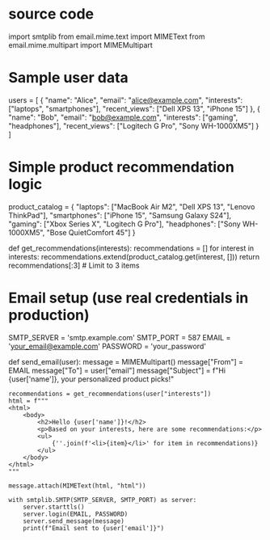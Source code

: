 # source code 
import smtplib
from email.mime.text import MIMEText
from email.mime.multipart import MIMEMultipart

# Sample user data
users = [
    {
        "name": "Alice",
        "email": "alice@example.com",
        "interests": ["laptops", "smartphones"],
        "recent_views": ["Dell XPS 13", "iPhone 15"]
    },
    {
        "name": "Bob",
        "email": "bob@example.com",
        "interests": ["gaming", "headphones"],
        "recent_views": ["Logitech G Pro", "Sony WH-1000XM5"]
    }
]

# Simple product recommendation logic
product_catalog = {
    "laptops": ["MacBook Air M2", "Dell XPS 13", "Lenovo ThinkPad"],
    "smartphones": ["iPhone 15", "Samsung Galaxy S24"],
    "gaming": ["Xbox Series X", "Logitech G Pro"],
    "headphones": ["Sony WH-1000XM5", "Bose QuietComfort 45"]
}

def get_recommendations(interests):
    recommendations = []
    for interest in interests:
        recommendations.extend(product_catalog.get(interest, []))
    return recommendations[:3]  # Limit to 3 items

# Email setup (use real credentials in production)
SMTP_SERVER = 'smtp.example.com'
SMTP_PORT = 587
EMAIL = 'your_email@example.com'
PASSWORD = 'your_password'

def send_email(user):
    message = MIMEMultipart()
    message["From"] = EMAIL
    message["To"] = user["email"]
    message["Subject"] = f"Hi {user['name']}, your personalized product picks!"

    recommendations = get_recommendations(user["interests"])
    html = f"""
    <html>
        <body>
            <h2>Hello {user['name']}!</h2>
            <p>Based on your interests, here are some recommendations:</p>
            <ul>
                {''.join(f'<li>{item}</li>' for item in recommendations)}
            </ul>
        </body>
    </html>
    """

    message.attach(MIMEText(html, "html"))

    with smtplib.SMTP(SMTP_SERVER, SMTP_PORT) as server:
        server.starttls()
        server.login(EMAIL, PASSWORD)
        server.send_message(message)
        print(f"Email sent to {user['email']}")

